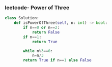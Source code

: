 ### leetcode- Power of Three

```python
class Solution:
    def isPowerOfThree(self, n: int) -> bool:
        if n==0 or n==2:
            return False
        if n==1:
            return True

        while n%3==0:
            n=n/3
        return True if n==1 else False
```



